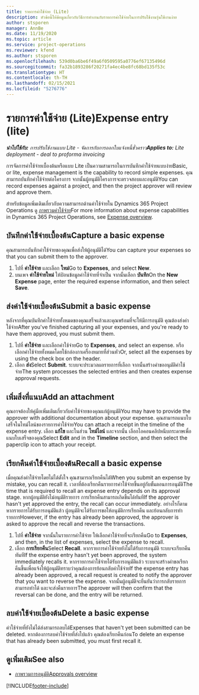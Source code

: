 ```yaml
---
title: รายการค่าใช้จ่าย (Lite)
description: หัวข้อนี้ให้ข้อมูลเกี่ยวกับวิธีการทำงานกับรายการค่าใช้จ่ายในการปรับใช้งานรุ่นใช้งานง่าย
author: stsporen
manager: AnnBe
ms.date: 11/19/2020
ms.topic: article
ms.service: project-operations
ms.reviewer: kfend
ms.author: stsporen
ms.openlocfilehash: 539d0ba6be6f49a6f0509595a0776ef67135496d
ms.sourcegitcommit: fa32b1893286f20271fa4ec4be8fc68bd135f53c
ms.translationtype: HT
ms.contentlocale: th-TH
ms.lasthandoff: 02/15/2021
ms.locfileid: "5276776"
---
```

# <a name="expense-entry-lite"></a><span data-ttu-id="75f23-103">รายการค่าใช้จ่าย (Lite)</span><span class="sxs-lookup"><span data-stu-id="75f23-103">Expense entry (lite)</span></span>

<span data-ttu-id="75f23-104">_**นำไปใช้กับ:** การปรับใช้งานแบบ Lite - จัดการกับการออกใบแจ้งหนี้ชั่วคราว_</span><span class="sxs-lookup"><span data-stu-id="75f23-104">_**Applies to:** Lite deployment - deal to proforma invoicing_</span></span>

<span data-ttu-id="75f23-105">การจัดการค่าใช้จ่ายเบื้องต้นหรือแบบ Lite เป็นความสามารถในการบันทึกค่าใช้จ่ายแบบง่าย</span><span class="sxs-lookup"><span data-stu-id="75f23-105">Basic, or lite, expense management is the capability to record simple expenses.</span></span> <span data-ttu-id="75f23-106">คุณสามารถบันทึกค่าใช้จ่ายต่อโครงการ จากนั้นผู้อนุมัติโครงการจะตรวจสอบและอนุมัติ</span><span class="sxs-lookup"><span data-stu-id="75f23-106">You can record expenses against a project, and then the project approver will review and approve them.</span></span>

<span data-ttu-id="75f23-107">สำหรับข้อมูลเพิ่มเติมเกี่ยวกับความสามารถด้านค่าใช้จ่ายใน Dynamics 365 Project Operations ดู [ภาพรวมค่าใช้จ่าย](expense-overview.md)</span><span class="sxs-lookup"><span data-stu-id="75f23-107">For more information about expense capabilities in Dynamics 365 Project Operations, see [Expense overview](expense-overview.md).</span></span>

## <a name="capture-a-basic-expense"></a><span data-ttu-id="75f23-108">บันทึกค่าใช้จ่ายเบื้องต้น</span><span class="sxs-lookup"><span data-stu-id="75f23-108">Capture a basic expense</span></span>

<span data-ttu-id="75f23-109">คุณสามารถบันทึกค่าใช้จ่ายของคุณเพื่อส่งให้ผู้อนุมัติได้</span><span class="sxs-lookup"><span data-stu-id="75f23-109">You can capture your expenses so that you can submit them to the approver.</span></span>

1. <span data-ttu-id="75f23-110">ไปที่ **ค่าใช้จ่าย** และเลือก **ใหม่**</span><span class="sxs-lookup"><span data-stu-id="75f23-110">Go to **Expenses**, and select **New**.</span></span>
2. <span data-ttu-id="75f23-111">บนเพจ **ค่าใช้จ่ายใหม่** ให้ป้อนข้อมูลค่าใช้จ่ายที่จำเป็น จากนั้นเลือก **บันทึก**</span><span class="sxs-lookup"><span data-stu-id="75f23-111">On the **New Expense** page, enter the required expense information, and then select **Save**.</span></span>

## <a name="submit-a-basic-expense"></a><span data-ttu-id="75f23-112">ส่งค่าใช้จ่ายเบื้องต้น</span><span class="sxs-lookup"><span data-stu-id="75f23-112">Submit a basic expense</span></span>

<span data-ttu-id="75f23-113">หลังจากที่คุณบันทึกค่าใช้จ่ายทั้งหมดของคุณเสร็จแล้วและคุณพร้อมที่จะให้มีการอนุมัติ คุณต้องส่งค่าใช้จ่าย</span><span class="sxs-lookup"><span data-stu-id="75f23-113">After you've finished capturing all your expenses, and you're ready to have them approved, you must submit them.</span></span>

1. <span data-ttu-id="75f23-114">ไปที่ **ค่าใช้จ่าย** และเลือกค่าใช้จ่าย</span><span class="sxs-lookup"><span data-stu-id="75f23-114">Go to **Expenses**, and select an expense.</span></span> <span data-ttu-id="75f23-115">หรือเลือกค่าใช้จ่ายทั้งหมดโดยใช้กล่องกาเครื่องหมายที่ส่วนหัว</span><span class="sxs-lookup"><span data-stu-id="75f23-115">Or, select all the expenses by using the check box on the header.</span></span>
2. <span data-ttu-id="75f23-116">เลือก **ส่ง**</span><span class="sxs-lookup"><span data-stu-id="75f23-116">Select **Submit**.</span></span> <span data-ttu-id="75f23-117">ระบบจะประมวลผลรายการที่เลือก จากนั้นสร้างคำขออนุมัติค่าใช้จ่าย</span><span class="sxs-lookup"><span data-stu-id="75f23-117">The system processes the selected entries and then creates expense approval requests.</span></span>

## <a name="add-an-attachment"></a><span data-ttu-id="75f23-118">เพิ่มสิ่งที่แนบ</span><span class="sxs-lookup"><span data-stu-id="75f23-118">Add an attachment</span></span>

<span data-ttu-id="75f23-119">คุณอาจต้องให้คู่มือเพิ่มเติมเกี่ยวกับค่าใช้จ่ายของคุณแก่ผู้อนุมัติ</span><span class="sxs-lookup"><span data-stu-id="75f23-119">You may have to provide the approver with additional documentation about your expense.</span></span> <span data-ttu-id="75f23-120">คุณสามารถแนบใบเสร็จในไทม์ไลน์ของรายการค่าใช้จ่าย</span><span class="sxs-lookup"><span data-stu-id="75f23-120">You can attach a receipt in the timeline of the expense entry.</span></span> <span data-ttu-id="75f23-121">เลือก **แก้ไข** และในส่วน **ไทม์ไลน์** และจากนั้น เลือกไอคอนคลิปหนีบกระดาษเพื่อแนบใบเสร็จของคุณ</span><span class="sxs-lookup"><span data-stu-id="75f23-121">Select **Edit** and in the **Timeline** section, and then select the paperclip icon to attach your receipt.</span></span>

## <a name="recall-a-basic-expense"></a><span data-ttu-id="75f23-122">เรียกคืนค่าใช้จ่ายเบื้องต้น</span><span class="sxs-lookup"><span data-stu-id="75f23-122">Recall a basic expense</span></span>

<span data-ttu-id="75f23-123">เมื่อคุณส่งค่าใช้จ่ายโดยไม่ได้ตั้งใจ คุณสามารถเรียกคืนได้</span><span class="sxs-lookup"><span data-stu-id="75f23-123">When you submit an expense by mistake, you can recall it.</span></span> <span data-ttu-id="75f23-124">เวลาที่ต้องเรียกคืนรายการค่าใช้จ่ายขึ้นอยู่กับขั้นตอนการอนุมัติ</span><span class="sxs-lookup"><span data-stu-id="75f23-124">The time that is required to recall an expense entry depends on its approval stage.</span></span>  <span data-ttu-id="75f23-125">หากผู้อนุมัติยังไม่อนุมัติรายการ การเรียกคืนสามารถเกิดขึ้นได้ทันที</span><span class="sxs-lookup"><span data-stu-id="75f23-125">If the approver hasn't yet approved the entry, the recall can occur immediately.</span></span> <span data-ttu-id="75f23-126">อย่างไรก็ตาม หากรายการได้รับการอนุมัติแล้ว ผู้อนุมัติจะได้รับการขอให้อนุมัติการเรียกคืน และย้อนกลับการทำรายการ</span><span class="sxs-lookup"><span data-stu-id="75f23-126">However, if the entry has already been approved, the approver is asked to approve the recall and reverse the transactions.</span></span>

1. <span data-ttu-id="75f23-127">ไปที่ **ค่าใช้จ่าย** จากนั้นในรายการค่าใช้จ่าย ให้เลือกค่าใช้จ่ายที่จะเรียกคืน</span><span class="sxs-lookup"><span data-stu-id="75f23-127">Go to **Expenses**, and then, in the list of expenses, select the expense to recall.</span></span>
2. <span data-ttu-id="75f23-128">เลือก **การเรียกคืน**</span><span class="sxs-lookup"><span data-stu-id="75f23-128">Select **Recall**.</span></span> <span data-ttu-id="75f23-129">หากรายการค่าใช้จ่ายยังไม่ได้รับการอนุมัติ ระบบจะเรียกคืนทันที</span><span class="sxs-lookup"><span data-stu-id="75f23-129">If the expense entry hasn't yet been approved, the system immediately recalls it.</span></span> <span data-ttu-id="75f23-130">หากรายการค่าใช้จ่ายได้รับการอนุมัติแล้ว ระบบจะสร้างคำขอเรียกคืนขึ้นเพื่อแจ้งให้ผู้อนุมัติทราบว่าคุณต้องการย้อนกลับค่าใช้จ่าย</span><span class="sxs-lookup"><span data-stu-id="75f23-130">If the expense entry has already been approved, a recall request is created to notify the approver that you want to reverse the expense.</span></span> <span data-ttu-id="75f23-131">จากนั้นผู้อนุมัติจะยืนยันว่าการกลับรายการสามารถทำได้ และจะส่งคืนรายการ</span><span class="sxs-lookup"><span data-stu-id="75f23-131">The approver will then confirm that the reversal can be done, and the entry will be returned.</span></span>

## <a name="delete-a-basic-expense"></a><span data-ttu-id="75f23-132">ลบค่าใช้จ่ายเบื้องต้น</span><span class="sxs-lookup"><span data-stu-id="75f23-132">Delete a basic expense</span></span>

<span data-ttu-id="75f23-133">ค่าใช้จ่ายที่ยังไม่ได้ส่งสามารถลบได้</span><span class="sxs-lookup"><span data-stu-id="75f23-133">Expenses that haven't yet been submitted can be deleted.</span></span> <span data-ttu-id="75f23-134">หากต้องการลบค่าใช้จ่ายที่ส่งไปแล้ว คุณต้องเรียกคืนก่อน</span><span class="sxs-lookup"><span data-stu-id="75f23-134">To delete an expense that has already been submitted, you must first recall it.</span></span>

## <a name="see-also"></a><span data-ttu-id="75f23-135">ดูเพิ่มเติม</span><span class="sxs-lookup"><span data-stu-id="75f23-135">See also</span></span>

- [<span data-ttu-id="75f23-136">ภาพรวมการอนุมัติ</span><span class="sxs-lookup"><span data-stu-id="75f23-136">Approvals overview</span></span>](../approvals/approvals-overview.md)


[!INCLUDE[footer-include](../includes/footer-banner.md)]